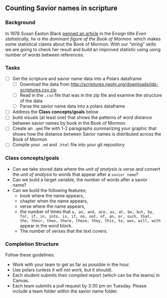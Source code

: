 ## Counting Savior names in scripture

### Background

In 1978 Susan Easton Black [penned an article](https://www.lds.org/ensign/1978/07/discovery?lang=eng) in the Ensign title *Even statistically, he is the dominant figure of the Book of Mormon.* which makes some statistical claims about the Book of Mormon. With our “string” skills we are going to check her result and build an improved statistic using using number of words between references.

### Tasks

- [ ] Get the scripture and savior name data into a Polars dataframe
  - [ ] Download the data from http://scriptures.nephi.org/downloads/lds-scriptures.csv.zip
  - [ ] Read in the `.csv` file that was in the zip file and examine the structure of the data
  - [ ] Parse the savior name data into a polars dataframe
- [ ] Address the __Class concepts/goals__ below
- [ ] build visuals (at least one) that shows the patterns of word distance between savior names by book in the Book of Mormon
- [ ] Create an `.qmd` file with 1-2 paragraphs summarizing your graphic that shows how the distance between Savior names is distributed across the Book of Mormon
- [ ] Compile your `.md` and `.html` file into your git repository

### Class concepts/goals

- Can we take stored data where the _unit of analysis_ is verse and convert the _unit of analysis_ to words that appear after a `savior name`?
- Can we build a target variable, the number of words after a savior name?
- Can we build the following features;
  - book where the name appears,
  - chapter when the name appears,
  - verse where the name appears,
  - the number of times that `a, an, and, are, as, at, be, but, by, for, if, in, into, is, it, no, not, of, on, or, such, that, the, their, then, there, these, they, this, to, was, will, with` appear in the word block.
  - The number of verses that the text covers.

### Completion Structure

Follow these guidelines:

- Work with your team to get as far as possible in the hour.
- Use polars (unless it will not work, but it should).
- Each student submits their compiled report (which can be the teams) in Canvas.
- Each team submits a pull request by 3:30 pm on Tuesday. Please include a team folder within the savior name folder.
